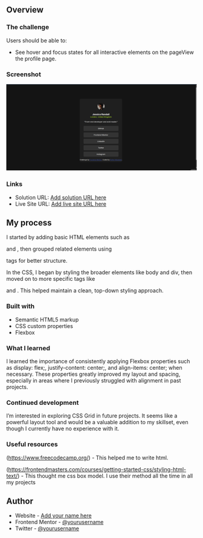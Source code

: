 
## Overview

### The challenge

Users should be able to:

- See hover and focus states for all interactive elements on the pageView the profile page.


### Screenshot

![](./assets/images/Screenshot1.png)



### Links

- Solution URL: [Add solution URL here](https://github.com/EstherWit/Social-links-profile.git)
- Live Site URL: [Add live site URL here](https://estherwit.github.io/Social-links-profile/)

## My process
I started by adding basic HTML elements such as <p> and <img>, then grouped related elements using <div> tags for better structure.

In the CSS, I began by styling the broader elements like body and div, then moved on to more specific tags like <p> and <img>. This helped maintain a clean, top-down styling approach.

### Built with

- Semantic HTML5 markup
- CSS custom properties
- Flexbox

### What I learned

I learned the importance of consistently applying Flexbox properties such as display: flex;, justify-content: center;, and align-items: center; when necessary. These properties greatly improved my layout and spacing, especially in areas where I previously struggled with alignment in past projects.


### Continued development
I’m interested in exploring CSS Grid in future projects. It seems like a powerful layout tool and would be a valuable addition to my skillset, even though I currently have no experience with it.



### Useful resources

(https://www.freecodecamp.org/) - This helped me to write html.

(https://frontendmasters.com/courses/getting-started-css/styling-html-text/) - This thought me css box model. I use their method all the time in all my projects



## Author

- Website - [Add your name here](https://www.your-site.com)
- Frontend Mentor - [@yourusername](https://www.frontendmentor.io/profile/EstherWit)
- Twitter - [@yourusername](https://www.twitter.com/EstherMoaweni)

